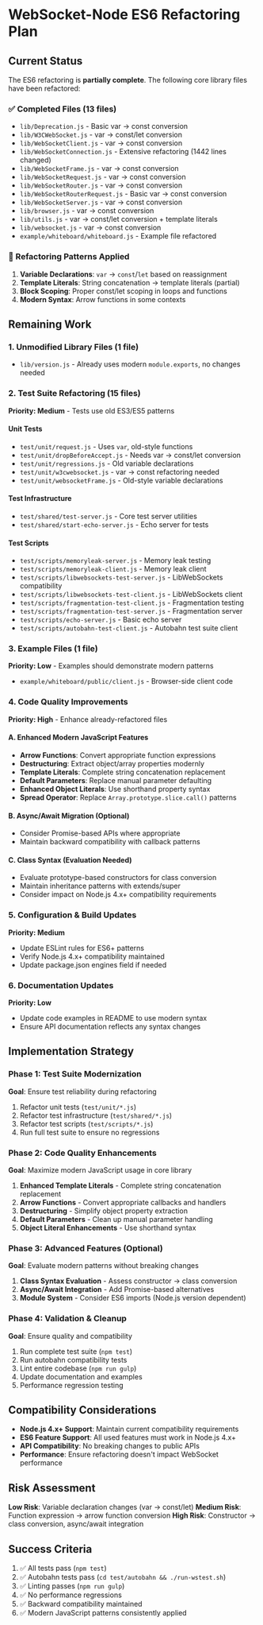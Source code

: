 # WebSocket-Node ES6 Refactoring Plan

## Current Status

The ES6 refactoring is **partially complete**. The following core library files have been refactored:

### ✅ Completed Files (13 files)
- `lib/Deprecation.js` - Basic var → const conversion
- `lib/W3CWebSocket.js` - var → const/let conversion
- `lib/WebSocketClient.js` - var → const conversion
- `lib/WebSocketConnection.js` - Extensive refactoring (1442 lines changed)
- `lib/WebSocketFrame.js` - var → const conversion
- `lib/WebSocketRequest.js` - var → const conversion
- `lib/WebSocketRouter.js` - var → const conversion
- `lib/WebSocketRouterRequest.js` - Basic var → const conversion
- `lib/WebSocketServer.js` - var → const conversion
- `lib/browser.js` - var → const conversion
- `lib/utils.js` - var → const/let conversion + template literals
- `lib/websocket.js` - var → const conversion
- `example/whiteboard/whiteboard.js` - Example file refactored

### 🔄 Refactoring Patterns Applied
1. **Variable Declarations**: `var` → `const`/`let` based on reassignment
2. **Template Literals**: String concatenation → template literals (partial)
3. **Block Scoping**: Proper const/let scoping in loops and functions
4. **Modern Syntax**: Arrow functions in some contexts

## Remaining Work

### 1. **Unmodified Library Files** (1 file)
- `lib/version.js` - Already uses modern `module.exports`, no changes needed

### 2. **Test Suite Refactoring** (15 files)
**Priority: Medium** - Tests use old ES3/ES5 patterns

#### Unit Tests
- `test/unit/request.js` - Uses `var`, old-style functions
- `test/unit/dropBeforeAccept.js` - Needs var → const/let conversion
- `test/unit/regressions.js` - Old variable declarations
- `test/unit/w3cwebsocket.js` - var → const refactoring needed
- `test/unit/websocketFrame.js` - Old-style variable declarations

#### Test Infrastructure
- `test/shared/test-server.js` - Core test server utilities
- `test/shared/start-echo-server.js` - Echo server for tests

#### Test Scripts
- `test/scripts/memoryleak-server.js` - Memory leak testing
- `test/scripts/memoryleak-client.js` - Memory leak client
- `test/scripts/libwebsockets-test-server.js` - LibWebSockets compatibility
- `test/scripts/libwebsockets-test-client.js` - LibWebSockets client
- `test/scripts/fragmentation-test-client.js` - Fragmentation testing
- `test/scripts/fragmentation-test-server.js` - Fragmentation server
- `test/scripts/echo-server.js` - Basic echo server
- `test/scripts/autobahn-test-client.js` - Autobahn test suite client

### 3. **Example Files** (1 file)
**Priority: Low** - Examples should demonstrate modern patterns
- `example/whiteboard/public/client.js` - Browser-side client code

### 4. **Code Quality Improvements**
**Priority: High** - Enhance already-refactored files

#### A. **Enhanced Modern JavaScript Features**
- **Arrow Functions**: Convert appropriate function expressions
- **Destructuring**: Extract object/array properties modernly
- **Template Literals**: Complete string concatenation replacement
- **Default Parameters**: Replace manual parameter defaulting
- **Enhanced Object Literals**: Use shorthand property syntax
- **Spread Operator**: Replace `Array.prototype.slice.call()` patterns

#### B. **Async/Await Migration** (Optional)
- Consider Promise-based APIs where appropriate
- Maintain backward compatibility with callback patterns

#### C. **Class Syntax** (Evaluation Needed)
- Evaluate prototype-based constructors for class conversion
- Maintain inheritance patterns with extends/super
- Consider impact on Node.js 4.x+ compatibility requirements

### 5. **Configuration & Build Updates**
**Priority: Medium**
- Update ESLint rules for ES6+ patterns
- Verify Node.js 4.x+ compatibility maintained
- Update package.json engines field if needed

### 6. **Documentation Updates**
**Priority: Low**
- Update code examples in README to use modern syntax
- Ensure API documentation reflects any syntax changes

## Implementation Strategy

### Phase 1: Test Suite Modernization
**Goal**: Ensure test reliability during refactoring
1. Refactor unit tests (`test/unit/*.js`)
2. Refactor test infrastructure (`test/shared/*.js`)
3. Refactor test scripts (`test/scripts/*.js`)
4. Run full test suite to ensure no regressions

### Phase 2: Code Quality Enhancements
**Goal**: Maximize modern JavaScript usage in core library
1. **Enhanced Template Literals** - Complete string concatenation replacement
2. **Arrow Functions** - Convert appropriate callbacks and handlers
3. **Destructuring** - Simplify object property extraction
4. **Default Parameters** - Clean up manual parameter handling
5. **Object Literal Enhancements** - Use shorthand syntax

### Phase 3: Advanced Features (Optional)
**Goal**: Evaluate modern patterns without breaking changes
1. **Class Syntax Evaluation** - Assess constructor → class conversion
2. **Async/Await Integration** - Add Promise-based alternatives
3. **Module System** - Consider ES6 imports (Node.js version dependent)

### Phase 4: Validation & Cleanup
**Goal**: Ensure quality and compatibility
1. Run complete test suite (`npm test`)
2. Run autobahn compatibility tests
3. Lint entire codebase (`npm run gulp`)
4. Update documentation and examples
5. Performance regression testing

## Compatibility Considerations

- **Node.js 4.x+ Support**: Maintain current compatibility requirements
- **ES6 Feature Support**: All used features must work in Node.js 4.x+
- **API Compatibility**: No breaking changes to public APIs
- **Performance**: Ensure refactoring doesn't impact WebSocket performance

## Risk Assessment

**Low Risk**: Variable declaration changes (var → const/let)
**Medium Risk**: Function expression → arrow function conversion
**High Risk**: Constructor → class conversion, async/await integration

## Success Criteria

1. ✅ All tests pass (`npm test`)
2. ✅ Autobahn tests pass (`cd test/autobahn && ./run-wstest.sh`)
3. ✅ Linting passes (`npm run gulp`)
4. ✅ No performance regressions
5. ✅ Backward compatibility maintained
6. ✅ Modern JavaScript patterns consistently applied